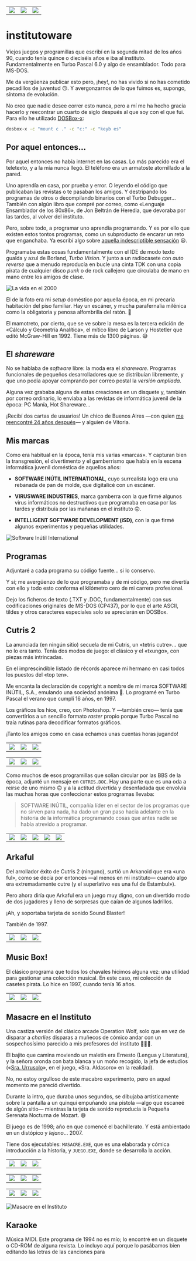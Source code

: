 |                                    |                                     |                                      |
| ---------------------------------- | ----------------------------------- | ------------------------------------ |
| ![](./_screenshots/cutris_000.png) | ![](./_screenshots/masacre_016.png) | ![](./_screenshots/musicbox_000.png) |

# institutoware

Viejos juegos y programillas que escribí en la segunda mitad de los años 90, cuando tenía quince o dieciséis años e iba al instituto. Fundamentalmente en Turbo Pascal 6.0 y algo de ensamblador. Todo para MS-DOS.

Me da vergüenza publicar esto pero, ¡hey!, no has vivido si no has cometido pecadillos de juventud 🙃. Y avergonzarnos de lo que fuimos es, supongo, síntoma de evolución.

No creo que nadie desee correr esto nunca, pero a mí me ha hecho gracia hacerlo y reecontrar un cuarto de siglo después al que soy con el que fui. Para ello he utilizado [DOSBox-x](https://dosbox-x.com):

```bash
dosbox-x -c "mount c ." -c "c:" -c "keyb es"
```

## Por aquel entonces…

Por aquel entonces no había internet en las casas. Lo más parecido era el teletexto, y a la mía nunca llegó. El teléfono era un armatoste atornillado a la pared.

Uno aprendía en casa, por prueba y error. O leyendo el código que publicaban las revistas o te pasaban los amigos. Y destripando los programas de otros o decompilando binarios con el Turbo Debugger… También con algún libro que compré por correo, como «Lenguaje Ensamblador de los 80x86», de Jon Beltrán de Heredia, que devoraba por las tardes, al volver del instituto.

Pero, sobre todo, a programar uno aprendía programando. Y es por ello que existen estos tontos programas, como un subproducto de encarar un reto que enganchaba. Ya escribí algo sobre [aquella indescriptible sensación](https://x.com/JaimeObregon/status/1180211354407522304) 😃.

Programaba estas cosas fundamentalmente con el IDE de modo texto gualda y azul de Borland, _Turbo Vision_. Y junto a un radiocasete con _auto reverse_ que a menudo reproducía en bucle una cinta TDK con una copia pirata de cualquier disco _punk_ o de rock callejero que circulaba de mano en mano entre los amigos de clase.

![La vida en el 2000](./_images/habitacion.avif)

El de la foto era mi _setup_ doméstico por aquella época, en mi precaria habitación del piso familiar. Hay un escáner, y mucha parafernalia milénica como la obligatoria y penosa alfombrilla del ratón. 🫢

El mamotreto, por cierto, que se ve sobre la mesa es la tercera edición de «Cálculo y Geometría Analítica», el mítico libro de Larson y Hostetler que editó McGraw-Hill en 1992. Tiene más de 1300 páginas. 😅

## El _shareware_

No se hablaba de _software_ libre: la moda era el _shareware_. Programas funcionales de pequeños desarrolladores que se distribuían libremente, y que uno podía apoyar comprando por correo postal la _versión ampliada_.

Alguna vez grababa alguna de estas creaciones en un disquete y, también por correo ordinario, lo enviaba a las revistas de informática juvenil de la época: PC Manía, Hot Shareware…

¡Recibí dos cartas de usuarios! Un chico de Buenos Aires —con quien [me reencontré 24 años después](https://x.com/JaimeObregon/status/1499157073573130245)— y alguien de Vitoria.

## Mis marcas

Como era habitual en la época, tenía mis varias «marcas». Y capturan bien la transgresión, el divertimento y el gamberrismo que había en la escena informática juvenil doméstica de aquellos años:

- **SOFTWARE INÚTIL INTERNATIONAL**, cuyo surrealista logo era una rebanada de pan de molde, que digitalicé con un escáner.

- **VIRUSWARE INDUSTRIES**, marca gamberra con la que firmé algunos virus informáticos no destructivos que programaba en casa por las tardes y distribuía por las mañanas en el instituto 🙃.

- **iNTELLIGENT SOFTWARE DEVELOPMENT (iSD)**, con la que firmé algunos experimentos y pequeñas utilidades.

![Software Inútil International](./_images/software-inutil.avif)

## Programas

Adjuntaré a cada programa su código fuente… si lo conservo.

Y sí; me avergüenzo de lo que programaba y de mi código, pero me divertía con ello y todo esto conforma el kilómetro cero de mi carrera profesional.

Dejo los ficheros de texto (.TXT y .DOC, fundamentalmente) con sus codificaciones originales de MS-DOS (CP437), por lo que el arte ASCII, tildes y otros caracteres especiales solo se apreciarán en DOSBox.

## Cutris 2

La anunciada (en ningún sitio) secuela de mi Cutris, un «tetris cutre»… que no lo era tanto. Tenía dos modos de juego: el clásico y el «txungo», con piezas más intrincadas.

En el imprescindible listado de récords aparece mi hermano en casi todos los puestos del «top ten».

Me encanta la declaración de copyright a nombre de mi marca SOFTWARE INÚTIL, S.A., emulando una sociedad anónima 🤣. Lo programé en Turbo Pascal el verano que cumplí 16 años, en 1997.

Los gráficos los hice, creo, con Photoshop. Y —también creo— tenía que convertirlos a un sencillo formato _raster_ propio porque Turbo Pascal no traía rutinas para decodificar formatos gráficos.

¡Tanto los amigos como en casa echamos unas cuentas horas jugando!

|                                    |                                    |                                    |
| ---------------------------------- | ---------------------------------- | ---------------------------------- |
| ![](./_screenshots/cutris_000.png) | ![](./_screenshots/cutris_003.png) | ![](./_screenshots/cutris_002.png) |

|                                    |                                    |                                    |
| ---------------------------------- | ---------------------------------- | ---------------------------------- |
| ![](./_screenshots/cutris_001.png) | ![](./_screenshots/cutris_004.png) | ![](./_screenshots/cutris_005.png) |

Como muchos de esos programillas que solían circular por las BBS de la época, adjunté un mensaje en `CUTRIS.DOC`. Hay una parte que es una oda a reírse de uno mismo 🙃 y a la actitud divertida y desenfadada que envolvía las muchas horas que confeccionar estos programas llevaba:

> SOFTWARE INÚTIL, compañía líder en el sector de los programas que no sirven para nada, ha dado un gran paso hacia adelante en la historia de la informática programando cosas que antes nadie se había atrevido a programar.

|                                    |                                    |                                    |                                    |                                    |
| ---------------------------------- | ---------------------------------- | ---------------------------------- | ---------------------------------- | ---------------------------------- |
| ![](./_screenshots/cutris_006.png) | ![](./_screenshots/cutris_007.png) | ![](./_screenshots/cutris_008.png) | ![](./_screenshots/cutris_009.png) | ![](./_screenshots/cutris_010.png) |

## Arkaful

Del arrollador éxito de Cutris 2 (ninguno), surtió un Arkanoid que era «una ful», como se decía por entonces —al menos en mi instituto— cuando algo era extremadamente cutre (y el superlativo «es una ful de Estambul»).

Pero ahora diría que Arkaful era un juego muy digno, con un divertido modo de dos jugadores y lleno de sorpresas que caían de algunos ladrillos.

¡Ah, y soportaba tarjeta de sonido Sound Blaster!

También de 1997.

|                                     |                                     |                                     |
| ----------------------------------- | ----------------------------------- | ----------------------------------- |
| ![](./_screenshots/arkaful_000.png) | ![](./_screenshots/arkaful_001.png) | ![](./_screenshots/arkaful_002.png) |

## Music Box!

El clásico programa que todos los chavales hicimos alguna vez: una utilidad para gestionar una colección musical. En este caso, mi colección de casetes pirata. Lo hice en 1997, cuando tenía 16 años.

|                                      |                                      |                                      |
| ------------------------------------ | ------------------------------------ | ------------------------------------ |
| ![](./_screenshots/musicbox_000.png) | ![](./_screenshots/musicbox_002.png) | ![](./_screenshots/musicbox_001.png) |

## Masacre en el Instituto

Una castiza versión del clásico arcade Operation Wolf, solo que en vez de disparar a _charlies_ disparas a muñecos de cómico andar con un sospechosísimo parecido a mis profesores del instituto 🤷🏻‍♂️.

El bajito que camina moviendo un maletín era Ernesto (Lengua y Literatura), y la señora oronda con bata blanca y un moño recogido, la jefa de estudios («[Sra. Urrusolo](https://es.wikipedia.org/wiki/José_Luis_Urrusolo_Sistiaga)», en el juego, «Sra. Aldasoro» en la realidad).

No, no estoy orgulloso de este macabro experimento, pero en aquel momento me pareció divertido.

Durante la intro, que duraba unos segundos, se dibujaba artísticamente sobre la pantalla a un quinqui empuñando una pistola —algo que escaneé de algún sitio— mientras la tarjeta de sonido reproducía la Pequeña Serenata Nocturna de Mozart. 😅

El juego es de 1998; año en que comencé el bachillerato. Y está ambientado en un distópico y _lejano_… 2007.

Tiene dos ejecutables: `MASACRE.EXE`, que es una elaborada y cómica introducción a la historia, y `JUEGO.EXE`, donde se desarrolla la acción.

|                                     |                                     |                                     |
| ----------------------------------- | ----------------------------------- | ----------------------------------- |
| ![](./_screenshots/masacre_001.png) | ![](./_screenshots/masacre_003.png) | ![](./_screenshots/masacre_004.png) |

|                                     |                                     |                                     |
| ----------------------------------- | ----------------------------------- | ----------------------------------- |
| ![](./_screenshots/masacre_008.png) | ![](./_screenshots/masacre_009.png) | ![](./_screenshots/masacre_011.png) |

|                                     |                                     |                                     |
| ----------------------------------- | ----------------------------------- | ----------------------------------- |
| ![](./_screenshots/masacre_014.png) | ![](./_screenshots/masacre_016.png) | ![](./_screenshots/masacre_017.png) |

![Masacre en el Instituto](./_images/masacre.avif)

## Karaoke

Música MIDI. Este programa de 1994 no es mío; lo encontré en un disquete o CD-ROM de alguna revista. Lo incluyo aquí porque lo pasábamos bien editando las letras de las canciones para
